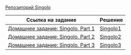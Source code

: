 [Репозиторий Singolo](https://github.com/vitsko/singolo)  

Ссылка на задание|Решение
-----------------|--------
[Домашнее задание: Singolo. Part 1](https://github.com/rolling-scopes-school/tasks/blob/master/tasks/markups/level-2/singolo/part-1/singolo-1-ru.md)|[Singolo1](https://vitsko.github.io/singolo/singolo1.html)
[Домашнее задание: Singolo. Part 2](https://github.com/rolling-scopes-school/tasks/blob/master/tasks/markups/level-2/singolo/part-2/singolo-2-ru.md)|[Singolo2](https://vitsko.github.io/singolo/singolo2.html)  
[Домашнее задание: Singolo. Part 3](https://github.com/rolling-scopes-school/tasks/blob/master/tasks/markups/level-2/singolo/part-3/singolo-3-ru.md)|[Singolo3](https://vitsko.github.io/singolo/singolo3.html)